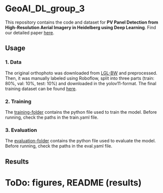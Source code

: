 # GeoAI_DL_group_3

This repository contains the code and dataset for **PV Panel Detection from High-Resolution Aerial Imagery in
Heidelberg using Deep Learning**.
Find our detailed paper [here](https://www.overleaf.com/project/677820b2950a3589a06c9194).

## Usage

### 1. Data
The original orthophoto was downloaded from [LGL-BW](https://opengeodata.lgl-bw.de/#/(sidenav:product/2)) and preprocessed. Then, it was manually labeled using Roboflow, split into three parts (train: 80%, val: 10%, test: 10%) and downloaded in the yolov11-format. The final training dataset can be found [here](https://github.com/KexsMaren/GeoAI_DL_group_3/tree/main/data/final_polygons.yolov11).


### 2. Training
The [training-folder](https://github.com/KexsMaren/GeoAI_DL_group_3/tree/main/training) contains the python file used to train the model. Before running, check the paths in the train.yaml file.


### 3. Evaluation
The [evaluation-folder](https://github.com/KexsMaren/GeoAI_DL_group_3/tree/main/evaluation) contains the python file used to evaluate the model. Before running, check the paths in the eval.yaml file.

## Results



# ToDo: figures, README (results)